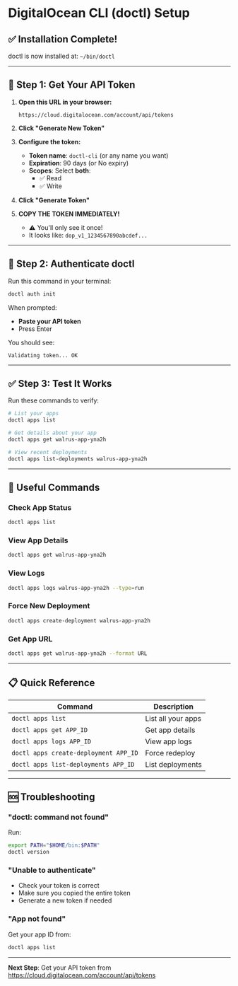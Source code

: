 # DigitalOcean CLI (doctl) Setup

## ✅ Installation Complete!

doctl is now installed at: `~/bin/doctl`

---

## 🔐 Step 1: Get Your API Token

1. **Open this URL in your browser:**
   ```
   https://cloud.digitalocean.com/account/api/tokens
   ```

2. **Click "Generate New Token"**

3. **Configure the token:**
   - **Token name**: `doctl-cli` (or any name you want)
   - **Expiration**: 90 days (or No expiry)
   - **Scopes**: Select **both**:
     - ✅ Read
     - ✅ Write

4. **Click "Generate Token"**

5. **COPY THE TOKEN IMMEDIATELY!** 
   - ⚠️ You'll only see it once!
   - It looks like: `dop_v1_1234567890abcdef...`

---

## 🔧 Step 2: Authenticate doctl

Run this command in your terminal:

```bash
doctl auth init
```

When prompted:
- **Paste your API token**
- Press Enter

You should see:
```
Validating token... OK
```

---

## ✅ Step 3: Test It Works

Run these commands to verify:

```bash
# List your apps
doctl apps list

# Get details about your app
doctl apps get walrus-app-yna2h

# View recent deployments
doctl apps list-deployments walrus-app-yna2h
```

---

## 🚀 Useful Commands

### Check App Status
```bash
doctl apps list
```

### View App Details
```bash
doctl apps get walrus-app-yna2h
```

### View Logs
```bash
doctl apps logs walrus-app-yna2h --type=run
```

### Force New Deployment
```bash
doctl apps create-deployment walrus-app-yna2h
```

### Get App URL
```bash
doctl apps get walrus-app-yna2h --format URL
```

---

## 📋 Quick Reference

| Command | Description |
|---------|-------------|
| `doctl apps list` | List all your apps |
| `doctl apps get APP_ID` | Get app details |
| `doctl apps logs APP_ID` | View app logs |
| `doctl apps create-deployment APP_ID` | Force redeploy |
| `doctl apps list-deployments APP_ID` | List deployments |

---

## 🆘 Troubleshooting

### "doctl: command not found"
Run:
```bash
export PATH="$HOME/bin:$PATH"
doctl version
```

### "Unable to authenticate"
- Check your token is correct
- Make sure you copied the entire token
- Generate a new token if needed

### "App not found"
Get your app ID from:
```bash
doctl apps list
```

---

**Next Step**: Get your API token from https://cloud.digitalocean.com/account/api/tokens

